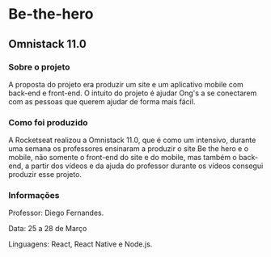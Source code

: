 # Be-the-hero
## Omnistack 11.0

### Sobre o projeto

A proposta do projeto era produzir um site e um aplicativo mobile com back-end e front-end. O intuito do projeto é ajudar Ong's a se conectarem com as pessoas que querem ajudar de forma mais fácil.

### Como foi produzido

A Rocketseat realizou a Omnistack 11.0, que é como um intensivo, durante uma semana os professores ensinaram a produzir o site Be the hero e o mobile, não somente o front-end do site e do mobile, mas também o back-end, a partir dos vídeos e da ajuda do professor durante os vídeos consegui produzir esse projeto. 

### Informações

Professor: Diego Fernandes.

Data: 25 a 28 de Março

Linguagens: React, React Native e Node.js.
